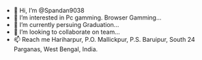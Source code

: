 - 👋 Hi, I’m @Spandan9038
- 👀 I’m interested in Pc gamming. Browser Gamming...
- 🌱 I’m currently persuing Graduation...
- 💞️ I’m looking to collaborate on team...
- 📫 Reach me Hariharpur, P.O. Mallickpur, P.S. Baruipur,
      South 24 Parganas, West Bengal, India.

<!---
Spandan9038/Spandan9038 is a ✨ special ✨ repository because its `README.md` (this file) appears on your GitHub profile.
You can click the Preview link to take a look at your changes.
--->
